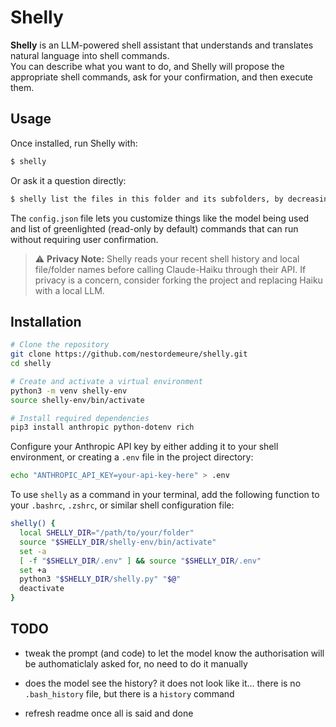 # Shelly

**Shelly** is an LLM-powered shell assistant that understands and translates natural language into shell commands.  
You can describe what you want to do, and Shelly will propose the appropriate shell commands, ask for your confirmation, and then execute them.

## Usage

Once installed, run Shelly with:

```sh
$ shelly
```

Or ask it a question directly:

```sh
$ shelly list the files in this folder and its subfolders, by decreasing file size
```

The `config.json` file lets you customize things like the model being used and list of greenlighted (read-only by default) commands that can run without requiring user confirmation.

> ⚠️ **Privacy Note:** Shelly reads your recent shell history and local file/folder names before calling Claude-Haiku through their API. If privacy is a concern, consider forking the project and replacing Haiku with a local LLM.

## Installation

```sh
# Clone the repository
git clone https://github.com/nestordemeure/shelly.git
cd shelly

# Create and activate a virtual environment
python3 -m venv shelly-env
source shelly-env/bin/activate

# Install required dependencies
pip3 install anthropic python-dotenv rich
```

Configure your Anthropic API key by either adding it to your shell environment, 
or creating a `.env` file in the project directory:

```sh
echo "ANTHROPIC_API_KEY=your-api-key-here" > .env
```

To use `shelly` as a command in your terminal, add the following function to your `.bashrc`, `.zshrc`, or similar shell configuration file:

```sh
shelly() {
  local SHELLY_DIR="/path/to/your/folder"
  source "$SHELLY_DIR/shelly-env/bin/activate"
  set -a
  [ -f "$SHELLY_DIR/.env" ] && source "$SHELLY_DIR/.env"
  set +a
  python3 "$SHELLY_DIR/shelly.py" "$@"
  deactivate
}
```

## TODO


* tweak the prompt (and code) to let the model know the authorisation will be authomaticlaly asked for, no need to do it manually
* does the model see the history? it does not look like it... there is no `.bash_history` file, but there is a `history` command


* refresh readme once all is said and done